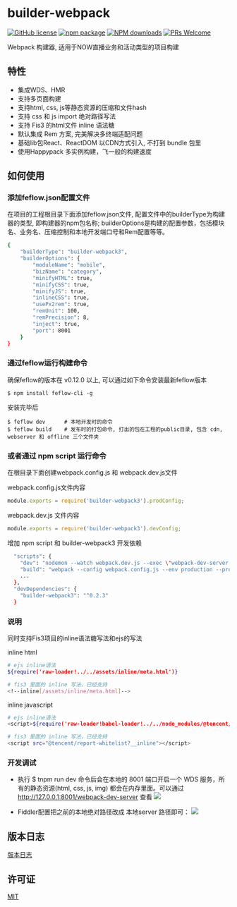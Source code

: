 # builder-webpack


[![GitHub license](https://img.shields.io/badge/license-MIT-blue.svg)](https://github.com/iv-web/feflow/blob/master/LICENSE)
[![npm package](https://img.shields.io/npm/v/builder-webpack3.svg?style=flat-square)](https://www.npmjs.org/package/builder-webpack3)
[![NPM downloads](http://img.shields.io/npm/dt/builder-webpack3.svg?style=flat-square)](https://npmjs.org/package/builder-webpack3)
[![PRs Welcome](https://img.shields.io/badge/PRs-welcome-brightgreen.svg)](https://github.com/cpselvis/builder-webpack3/pulls)

Webpack 构建器, 适用于NOW直播业务和活动类型的项目构建

## 特性
- 集成WDS、HMR
- 支持多页面构建
- 支持html, css, js等静态资源的压缩和文件hash
- 支持 css 和 js import 绝对路径写法
- 支持 Fis3 的html文件 inline 语法糖
- 默认集成 Rem 方案, 完美解决多终端适配问题
- 基础lib包React、ReactDOM 以CDN方式引入, 不打到 bundle 包里
- 使用Happypack 多实例构建，飞一般的构建速度

## 如何使用

### 添加feflow.json配置文件
在项目的工程根目录下面添加feflow.json文件, 配置文件中的builderType为构建器的类型, 即构建器的npm包名称; builderOptions是构建的配置参数，包括模块名、业务名、压缩控制和本地开发端口号和Rem配置等等。

``` bash
{
    "builderType": "builder-webpack3",
    "builderOptions": {
        "moduleName": "mobile",
        "bizName": "category",
        "minifyHTML": true,
        "minifyCSS": true,
        "minifyJS": true,
        "inlineCSS": true,
        "usePx2rem": true,
        "remUnit": 100,
        "remPrecision": 8,
        "inject": true,
        "port": 8001
    }
}
```

### 通过feflow运行构建命令
确保feflow的版本在 v0.12.0 以上, 可以通过如下命令安装最新feflow版本
```
$ npm install feflow-cli -g
```

安装完毕后
```
$ feflow dev      # 本地开发时的命令
$ feflow build    # 发布时的打包命令, 打出的包在工程的public目录, 包含 cdn, webserver 和 offline 三个文件夹
```

### 或者通过 npm script 运行命令
在根目录下面创建webpack.config.js 和 webpack.dev.js文件

webpack.config.js文件内容
``` javascript
module.exports = require('builder-webpack3').prodConfig;
```

webpack.dev.js 文件内容
``` javascript
module.exports = require('builder-webpack3').devConfig;
```

增加 npm script 和 builder-webpack3 开发依赖
``` bash
  "scripts": {
    "dev": "nodemon --watch webpack.dev.js --exec \"webpack-dev-server --config webpack.dev.js\" --progress --colors",
    "build": "webpack --config webpack.config.js --env production --progress --colors",
    ...
  },
  "devDependencies": {
    "builder-webpack3": "^0.2.3"
  }
```

### 说明
同时支持Fis3项目的inline语法糖写法和ejs的写法

inline html
``` bash
# ejs inline语法
${require('raw-loader!../../assets/inline/meta.html')}

# fis3 里面的 inline 写法，已经支持
<!--inline[/assets/inline/meta.html]-->
```

inline javascript
``` bash
# ejs inline语法
<script>${require('raw-loader!babel-loader!../../node_modules/@tencent/report-whitelist')}</script>

# fis3 里面的 inline 写法，已经支持
<script src="@tencent/report-whitelist?__inline"></script>
```

###   开发调试
- 执行 $ tnpm run dev  命令后会在本地的 8001 端口开启一个 WDS 服务，所有的静态资源(html, css, js, img) 都会在内存里面。可以通过 http://127.0.0.1:8001/webpack-dev-server  查看
![](https://qpic.url.cn/feeds_pic/ajNVdqHZLLDpvNiayyEbzqB9V61CRiallnRdEKFaViaxw7pibicBKgEI8vw/)


- Fiddler配置把之前的本地绝对路径改成 本地server 路径即可：
![](https://qpic.url.cn/feeds_pic/Q3auHgzwzM72dIPZyXSdy8srwzIOTovf0VSaNlBzE98ueBiaibIVSHkA/)

## 版本日志

[版本日志](CHANGELOG.md)

## 许可证

[MIT](https://tldrlegal.com/license/mit-license)
